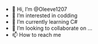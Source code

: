 - 👋 Hi, I’m @Oleeve1207
- 👀 I’m interested in codding
- 🌱 I’m currently learning C#
- 💞️ I’m looking to collaborate on ...
- 📫 How to reach me 

<!---
Oleeve1207/Oleeve1207 is a ✨ special ✨ repository because its `README.md` (this file) appears on your GitHub profile.
You can click the Preview link to take a look at your changes.
--->
